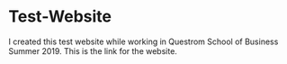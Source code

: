 # Test-Website
I created this test website while working in Questrom School of Business Summer 2019.
This is the link for the website.
